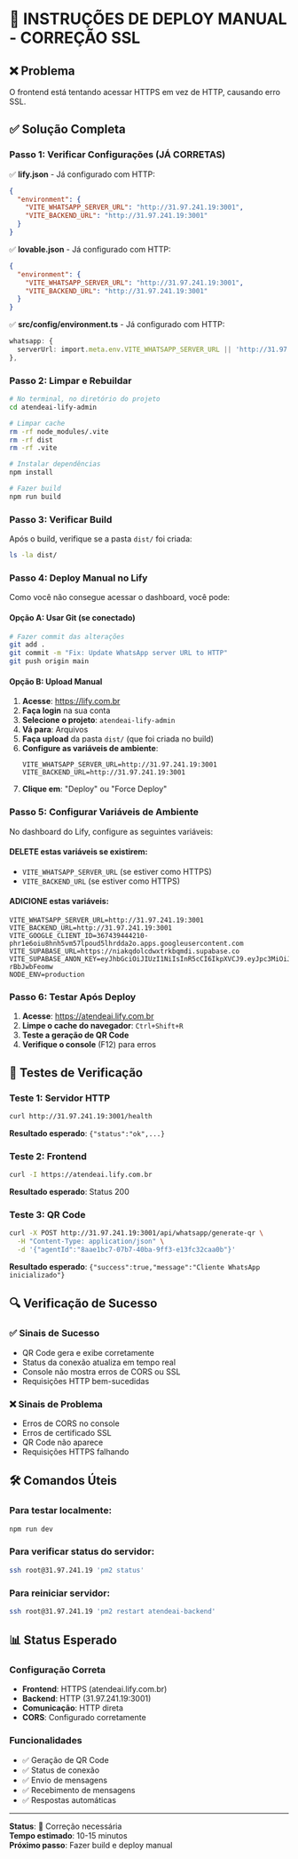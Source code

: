 # 🚀 INSTRUÇÕES DE DEPLOY MANUAL - CORREÇÃO SSL

## ❌ Problema
O frontend está tentando acessar HTTPS em vez de HTTP, causando erro SSL.

## ✅ Solução Completa

### **Passo 1: Verificar Configurações (JÁ CORRETAS)**

✅ **lify.json** - Já configurado com HTTP:
```json
{
  "environment": {
    "VITE_WHATSAPP_SERVER_URL": "http://31.97.241.19:3001",
    "VITE_BACKEND_URL": "http://31.97.241.19:3001"
  }
}
```

✅ **lovable.json** - Já configurado com HTTP:
```json
{
  "environment": {
    "VITE_WHATSAPP_SERVER_URL": "http://31.97.241.19:3001",
    "VITE_BACKEND_URL": "http://31.97.241.19:3001"
  }
}
```

✅ **src/config/environment.ts** - Já configurado com HTTP:
```typescript
whatsapp: {
  serverUrl: import.meta.env.VITE_WHATSAPP_SERVER_URL || 'http://31.97.241.19:3001',
},
```

### **Passo 2: Limpar e Rebuildar**

```bash
# No terminal, no diretório do projeto
cd atendeai-lify-admin

# Limpar cache
rm -rf node_modules/.vite
rm -rf dist
rm -rf .vite

# Instalar dependências
npm install

# Fazer build
npm run build
```

### **Passo 3: Verificar Build**

Após o build, verifique se a pasta `dist/` foi criada:
```bash
ls -la dist/
```

### **Passo 4: Deploy Manual no Lify**

Como você não consegue acessar o dashboard, você pode:

#### **Opção A: Usar Git (se conectado)**
```bash
# Fazer commit das alterações
git add .
git commit -m "Fix: Update WhatsApp server URL to HTTP"
git push origin main
```

#### **Opção B: Upload Manual**
1. **Acesse**: https://lify.com.br
2. **Faça login** na sua conta
3. **Selecione o projeto**: `atendeai-lify-admin`
4. **Vá para**: Arquivos
5. **Faça upload** da pasta `dist/` (que foi criada no build)
6. **Configure as variáveis de ambiente**:
   ```
   VITE_WHATSAPP_SERVER_URL=http://31.97.241.19:3001
   VITE_BACKEND_URL=http://31.97.241.19:3001
   ```
7. **Clique em**: "Deploy" ou "Force Deploy"

### **Passo 5: Configurar Variáveis de Ambiente**

No dashboard do Lify, configure as seguintes variáveis:

#### **DELETE estas variáveis se existirem:**
- `VITE_WHATSAPP_SERVER_URL` (se estiver como HTTPS)
- `VITE_BACKEND_URL` (se estiver como HTTPS)

#### **ADICIONE estas variáveis:**
```
VITE_WHATSAPP_SERVER_URL=http://31.97.241.19:3001
VITE_BACKEND_URL=http://31.97.241.19:3001
VITE_GOOGLE_CLIENT_ID=367439444210-phr1e6oiu8hnh5vm57lpoud5lhrdda2o.apps.googleusercontent.com
VITE_SUPABASE_URL=https://niakqdolcdwxtrkbqmdi.supabase.co
VITE_SUPABASE_ANON_KEY=eyJhbGciOiJIUzI1NiIsInR5cCI6IkpXVCJ9.eyJpc3MiOiJzdXBhYmFzZSIsInJlZiI6Im5pYWtxZG9sY2R3eHRya2JxbWRpIiwicm9sZSI6ImFub24iLCJpYXQiOjE3NTAxODI1NTksImV4cCI6MjA2NTc1ODU1OX0.90ihAk2geP1JoHIvMj_pxeoMe6dwRwH-rBbJwbFeomw
NODE_ENV=production
```

### **Passo 6: Testar Após Deploy**

1. **Acesse**: https://atendeai.lify.com.br
2. **Limpe o cache do navegador**: `Ctrl+Shift+R`
3. **Teste a geração de QR Code**
4. **Verifique o console** (F12) para erros

## 🧪 Testes de Verificação

### **Teste 1: Servidor HTTP**
```bash
curl http://31.97.241.19:3001/health
```
**Resultado esperado**: `{"status":"ok",...}`

### **Teste 2: Frontend**
```bash
curl -I https://atendeai.lify.com.br
```
**Resultado esperado**: Status 200

### **Teste 3: QR Code**
```bash
curl -X POST http://31.97.241.19:3001/api/whatsapp/generate-qr \
  -H "Content-Type: application/json" \
  -d '{"agentId":"8aae1bc7-07b7-40ba-9ff3-e13fc32caa0b"}'
```
**Resultado esperado**: `{"success":true,"message":"Cliente WhatsApp inicializado"}`

## 🔍 Verificação de Sucesso

### ✅ Sinais de Sucesso
- QR Code gera e exibe corretamente
- Status da conexão atualiza em tempo real
- Console não mostra erros de CORS ou SSL
- Requisições HTTP bem-sucedidas

### ❌ Sinais de Problema
- Erros de CORS no console
- Erros de certificado SSL
- QR Code não aparece
- Requisições HTTPS falhando

## 🛠️ Comandos Úteis

### **Para testar localmente:**
```bash
npm run dev
```

### **Para verificar status do servidor:**
```bash
ssh root@31.97.241.19 'pm2 status'
```

### **Para reiniciar servidor:**
```bash
ssh root@31.97.241.19 'pm2 restart atendeai-backend'
```

## 📊 Status Esperado

### Configuração Correta
- **Frontend**: HTTPS (atendeai.lify.com.br)
- **Backend**: HTTP (31.97.241.19:3001)
- **Comunicação**: HTTP direta
- **CORS**: Configurado corretamente

### Funcionalidades
- ✅ Geração de QR Code
- ✅ Status de conexão
- ✅ Envio de mensagens
- ✅ Recebimento de mensagens
- ✅ Respostas automáticas

---

**Status**: 🔧 Correção necessária  
**Tempo estimado**: 10-15 minutos  
**Próximo passo**: Fazer build e deploy manual 